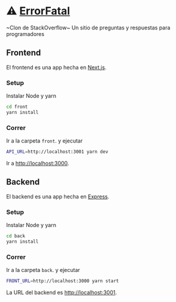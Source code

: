 # ⚠️ [ErrorFatal](https://errorfatal.org)

~Clon de StackOverflow~ Un sitio de preguntas y respuestas para programadores

## Frontend

El frontend es una app hecha en [Next.js](https://nextjs.org/).

### Setup

Instalar Node y yarn 

```bash
cd front
yarn install 
```

### Correr

Ir a la carpeta `front`. y ejecutar

```bash
API_URL=http://localhost:3001 yarn dev
```

Ir a [http://localhost:3000](http://localhost:3000).

## Backend 

El backend es una app hecha en [Express](https://expressjs.com/).

### Setup

Instalar Node y yarn 

```bash
cd back 
yarn install 
```

### Correr

Ir a la carpeta `back`. y ejecutar

```bash
FRONT_URL=http://localhost:3000 yarn start 
```

La URL del backend es [http://localhost:3001](http://localhost:3001).
